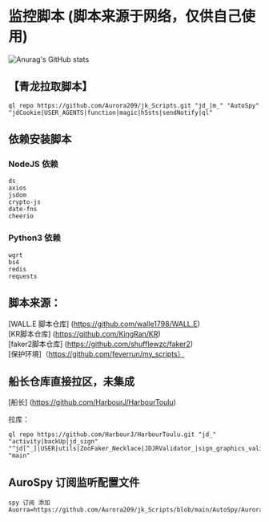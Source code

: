 #  监控脚本 (脚本来源于网络，仅供自己使用)
![Anurag's GitHub stats](https://github-readme-stats.vercel.app/api?username=Aurora209&theme=dark&show_icons=true)
<!-- (https://github.com/anuraghazra/github-readme-stats) -->
## 【青龙拉取脚本】<!-- 第一个要素： ql raw 或者 ql repo （拉取单个文件或拉取整个库）第二个要素： 一个git库地址 第三个要素： ""（里面标记想要拉取什么类型脚本）第四个要素： 第二个 "" （里面标记排除什么脚本不拉取）第五个要素： 第三个 "" （里面标记拉取什么依赖文件，这里面标记的脚本会放进依赖库而不是运行库）第六个要素： 最后一个 "" （里面标记拉取前面gt库的那个分支） -->
~~~
ql repo https://github.com/Aurora209/jk_Scripts.git "jd_|m_" "AutoSpy" "jdCookie|USER_AGENTS|function|magic|h5sts|sendNotify|ql"
~~~
## 依赖安装脚本
###  NodeJS 依赖
~~~
ds
axios
jsdom
crypto-js
date-fns
cheerio
~~~

###  Python3 依赖
~~~
wgrt
bs4
redis
requests
~~~

##  脚本来源：  
[WALL.E 脚本仓库] (https://github.com/walle1798/WALL.E) </br>
[KR脚本仓库] (https://github.com/KingRan/KR) </br>
[faker2脚本仓库] (https://github.com/shufflewzc/faker2) </br>
[保护环境]（https://github.com/feverrun/my_scripts）</br>

##  船长仓库直接拉区，未集成
[船长] (https://github.com/HarbourJ/HarbourToulu) </br>

拉库：
~~~
ql repo https://github.com/HarbourJ/HarbourToulu.git "jd_" "activity|backUp|jd_sign" "^jd[^_]|USER|utils|ZooFaker_Necklace|JDJRValidator_|sign_graphics_validate|jddj_cookie|function|ql|magic|JDJR|JD|sendNotify" "main"
~~~

##  AuroSpy 订阅监听配置文件
~~~
spy 订阅 添加 Auorra=https://github.com/Aurora209/jk_Scripts/blob/main/AutoSpy/Aurora.spy
~~~